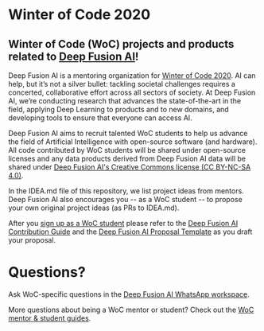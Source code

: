 # Winter of Code 2020

## Winter of Code (WoC) projects and products related to [Deep Fusion AI](https://deepfusionai.github.io/)!

Deep Fusion AI is a mentoring organization for [Winter of Code 2020](https://winterofcode.com/). AI can help, but it’s not a silver bullet: tackling societal challenges requires a concerted, collaborative effort across all sectors of society. At Deep Fusion AI, we’re conducting research that advances the state-of-the-art in the field, applying Deep Learning to products and to new domains, and developing tools to ensure that everyone can access AI.

Deep Fusion AI aims to recruit talented WoC students to help us advance the field of Artificial Intelligence with open-source software (and hardware). All code contributed by WoC students will be shared under open-source licenses and any data products derived from Deep Fusion AI data will be shared under [Deep Fusion AI's Creative Commons license (CC BY-NC-SA 4.0)](https://creativecommons.org/licenses/by-nc-sa/4.0/).

In the IDEA.md file of this repository, we list project ideas from mentors. Deep Fusion AI also encourages you -- as a WoC student -- to propose your own original project ideas (as PRs to IDEA.md).

After you [sign up as a WoC student](https://winterofcode.com/) please refer to the [Deep Fusion AI Contribution Guide](https://github.com/DeepFusionAI/social-distance-detector/blob/master/STUDENT-contribution-guide.md) and the [Deep Fusion AI Proposal Template](https://github.com/DeepFusionAI/social-distance-detector/blob/master/STUDENT-proposal-template.md) as you draft your proposal.

# Questions?

Ask WoC-specific questions in the [Deep Fusion AI WhatsApp workspace](https://chat.whatsapp.com/IrVPYeWtS0p8uEpvomBZFH).

More questions about being a WoC mentor or student? Check out the [WoC mentor & student guides](https://winterofcode.com/).
